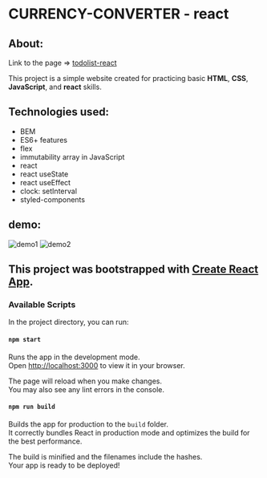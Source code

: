 # CURRENCY-CONVERTER - react
## About:
Link to the page => [todolist-react](https://dorotakar.github.io/currency-converter-react/)

This project is a simple website created for practicing basic **HTML**, **CSS**, **JavaScript**, and **react** skills.
## Technologies used:
- BEM
- ES6+ features
- flex
- immutability array in JavaScript
- react
- react useState
- react useEffect
- clock: setInterval
- styled-components
## demo:
![demo1](https://github.com/DorotaKar/currency-converter-react/blob/main/public/readme-react1.png?)
![demo2](https://github.com/DorotaKar/currency-converter-react/blob/main/public/readme-react2.gif?)

## This project was bootstrapped with [Create React App](https://github.com/facebook/create-react-app).

### Available Scripts

In the project directory, you can run:

#### `npm start`

Runs the app in the development mode.\
Open [http://localhost:3000](http://localhost:3000) to view it in your browser.

The page will reload when you make changes.\
You may also see any lint errors in the console.

#### `npm run build`

Builds the app for production to the `build` folder.\
It correctly bundles React in production mode and optimizes the build for the best performance.

The build is minified and the filenames include the hashes.\
Your app is ready to be deployed!

